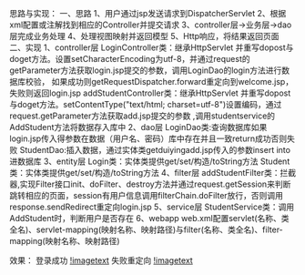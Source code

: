 思路与实现：
    一、思路
    1、用户通过jsp发送请求到DispatcherServlet
    2、根据xml配置或注解找到相应的Controller并提交请求
    3、controller层->业务层->dao层完成业务处理
    4、处理视图映射并返回模型
    5、Http响应，将结果返回页面
    二、实现
    1、controller层 
        LoginController类：继承HttpServlet 并重写dopost与doget方法。设置setCharacterEncoding为utf-8，并通过request的getParameter方法获取login.jsp提交的参数，调用LoginDao的login方法进行数据库校验，
        如果成功则getRequestDispatcher.forward重定向到welcome.jsp，失败则返回login.jsp
        addStudentController类：继承HttpServlet 并重写dopost与doget方法。setContentType("text/html; charset=utf-8")设置编码，通过request.getParameter方法获取add.jsp提交的参数 ,调用studentservice的AddStudent方法将数据存入库中
    2、dao层
        LoginDao类:查询数据库如果login.jsp传入得参数在数据（用户名、密码）库中存在并且一致return成功否则失败
        StudentDao:插入数据，通过实体类getduiyingadd.jsp传入的参数insert into进数据库
    3、entity层
        Login类：实体类提供get/set/构造/toString方法
        Student类：实体类提供get/set/构造/toString方法
    4、filter层
        addStudentFilter类：拦截器,实现Filter接口init、doFilter、destroy方法并通过request.getSession来判断跳转相应的页面，session有用户信息调用filterChain.doFilter放行，否则调用response.sendRedirect重定向login.jsp
    5、service层
        StudentService类：调用AddStudent时，判断用户是否存在
    6、webapp
        web.xml配置servlet(名称、类全名)、servlet-mapping(映射名称、映射路径)与filter(名称、类全名)、filter-mapping(映射名称、映射路径)
        
   
效果：
登录成功
[!imagetext](https://github.com/AlxMan/stage2Model3/blob/master/src/main/webapp/WEB-INF/image/img_1.png)
失败重定向
[!imagetext](https://github.com/AlxMan/stage2Model3/blob/master/src/main/webapp/WEB-INF/image/img.png)
